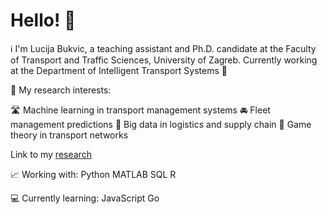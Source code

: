 # Hello! 👋
ℹ I'm Lucija Bukvic, a teaching assistant and Ph.D. candidate at the Faculty of Transport and Traffic Sciences, University of Zagreb.
Currently working at the Department of Intelligent Transport Systems 🚦

📖 My research interests:
 
🛣 Machine learning in transport management systems
🚘 Fleet management predictions
🚚 Big data in logistics and supply chain
🎲 Game theory in transport networks

Link to my [research](https://www.researchgate.net/profile/Lucija-Bukvic-2)

📈 Working with:
Python
MATLAB
SQL
R

💻 Currently learning:
JavaScript
Go
